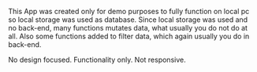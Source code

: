 This App was created only for demo purposes to fully function on local pc so local storage was used as database.
Since local storage was used and no back-end, many functions mutates data, what usually you do not do at all. Also some functions added to filter data, which again usually you do in back-end.

No design focused. Functionality only. Not responsive.

